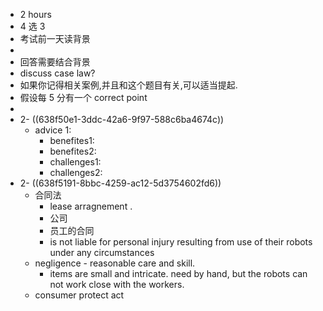 - 2 hours
- 4 选 3
- 考试前一天读背景
-
- 回答需要结合背景
- discuss case law?
- 如果你记得相关案例,并且和这个题目有关,可以适当提起.
- 假设每 5 分有一个 correct point
-
- 2- ((638f50e1-3ddc-42a6-9f97-588c6ba4674c))
	- advice 1:
		- benefites1:
		- benefites2:
		- challenges1:
		- challenges2:
- 2- ((638f5191-8bbc-4259-ac12-5d3754602fd6))
	- 合同法
		- lease arragnement .
		- 公司
		- 员工的合同
		- is not liable for personal injury resulting from use of their robots under any circumstances
	- negligence  -   reasonable care and skill.
		- items are small and intricate. need by hand, but the robots can not work close with the workers.
	- consumer protect act